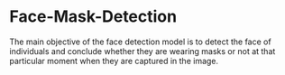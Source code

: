 # Face-Mask-Detection
The main objective of the face detection model is to detect the face of individuals and conclude whether they are wearing masks or not at that particular moment when they are captured in the image. 
